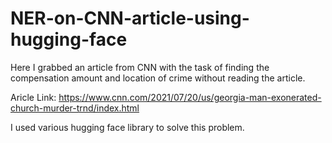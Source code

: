 # NER-on-CNN-article-using-hugging-face

Here I grabbed an article from CNN with the task of finding the compensation amount and location of crime without reading the article.

Aricle Link: https://www.cnn.com/2021/07/20/us/georgia-man-exonerated-church-murder-trnd/index.html

I used various hugging face library to solve this problem.
